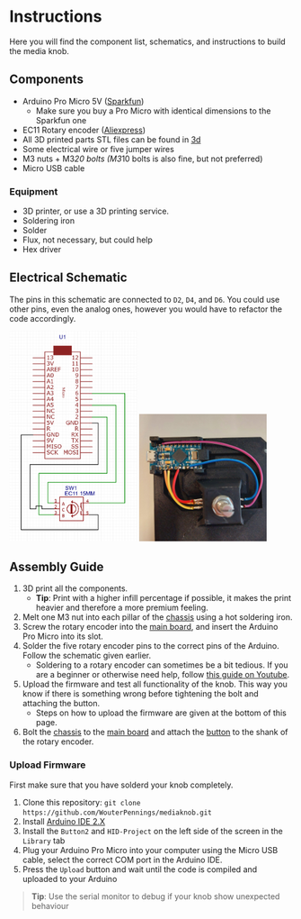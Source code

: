 # Instructions

Here you will find the component list, schematics, and instructions to build the media knob.

## Components

- Arduino Pro Micro 5V ([Sparkfun](https://www.sparkfun.com/products/12640))
  - Make sure you buy a Pro Micro with identical dimensions to the Sparkfun one
- EC11 Rotary encoder ([Aliexpress](https://nl.aliexpress.com/item/1005002802225957.html?spm=a2g0o.productlist.main.73.1a476867OZREEx&algo_pvid=b6bf1163-fa66-4662-8d6a-866a64e69d97&algo_exp_id=b6bf1163-fa66-4662-8d6a-866a64e69d97-36&pdp_npi=4%40dis%21EUR%210.63%210.51%21%21%210.67%21%21%40211b617a16933239714535859e7a21%2112000022266485904%21sea%21NL%210%21A&curPageLogUid=IVOv2xvNuyEq))
- All 3D printed parts STL files can be found in [3d](/3d)
- Some electrical wire or five jumper wires
- M3 nuts + M3*20 bolts (M3*10 bolts is also fine, but not preferred)
- Micro USB cable

### Equipment

- 3D printer, or use a 3D printing service.
- Soldering iron
- Solder
- Flux, not necessary, but could help
- Hex driver

## Electrical Schematic

The pins in this schematic are connected to `D2`, `D4`, and `D6`. You could use other pins, even the analog ones, however you would have to refactor the code accordingly.

<div>
  <img src="/images/electrical%20schematic.png" width="45%">
  <img src="images/soldering.jpg" width="45%">
</div>

## Assembly Guide

1. 3D print all the components.
   - **Tip**: Print with a higher infill percentage if possible, it makes the print heavier and therefore a more premium feeling.
2. Melt one M3 nut into each pillar of the [chassis](3d/chassis.stl) using a hot soldering iron.
3. Screw the rotary encoder into the [main board](3d/main_board.stl), and insert the Arduino Pro Micro into its slot.
4. Solder the five rotary encoder pins to the correct pins of the Arduino. Follow the schematic given earlier.
   - Soldering to a rotary encoder can sometimes be a bit tedious. If you are a beginner or otherwise need help, follow [this guide on Youtube](https://youtu.be/2pfKgR3CWr4?si=yPZcE0ex2ldTHdDo).
5. Upload the firmware and test all functionality of the knob. This way you know if there is something wrong before tightening the bolt and attaching the button.
   - Steps on how to upload the firmware are given at the bottom of this page.
7. Bolt the [chassis](3d/chassis.stl) to the [main board](3d/main_board.stl) and attach the [button](3d/button.stl) to the shank of the rotary encoder.

### Upload Firmware

First make sure that you have solderd your knob completely.

1. Clone this repository: `git clone https://github.com/WouterPennings/mediaknob.git`
2. Install [Arduino IDE 2.X](https://www.arduino.cc/en/software)
3. Install the `Button2` and `HID-Project` on the left side of the screen in the `Library` tab
4. Plug your Arduino Pro Micro into your computer using the Micro USB cable, select the correct COM port in the Arduino IDE.
5. Press the `Upload` button and wait until the code is compiled and uploaded to your Arduino

> **Tip**: Use the serial monitor to debug if your knob show unexpected behaviour